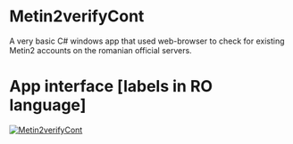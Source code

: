 # Metin2verifyCont
A very basic C# windows app that used web-browser to check for existing Metin2 accounts on the romanian official servers.

# App interface [labels in RO language]
[![Metin2verifyCont](https://i.epvpimg.com/YFTXeab.jpg)](#)
